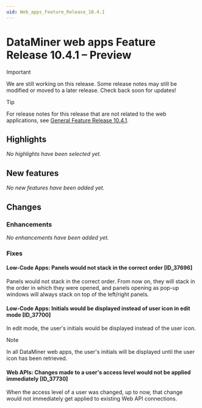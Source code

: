 ```yaml
---
uid: Web_apps_Feature_Release_10.4.1
---
```


# DataMiner web apps Feature Release 10.4.1 – Preview

> [!IMPORTANT]
> We are still working on this release. Some release notes may still be modified or moved to a later release. Check back soon for updates!

> [!TIP]
> For release notes for this release that are not related to the web applications, see [General Feature Release 10.4.1](xref:General_Feature_Release_10.4.1).

## Highlights

*No highlights have been selected yet.*

## New features

*No new features have been added yet.*

## Changes

### Enhancements

*No enhancements have been added yet.*

### Fixes

#### Low-Code Apps: Panels would not stack in the correct order [ID_37696]

<!-- MR 10.3.0 [CU10] - FR 10.4.1 -->

Panels would not stack in the correct order. From now on, they will stack in the order in which they were opened, and panels opening as pop-up windows will always stack on top of the left/right panels.

#### Low-Code Apps: Initials would be displayed instead of user icon in edit mode [ID_37700]

<!-- MR 10.3.0 [CU10] - FR 10.4.1 -->

In edit mode, the user's initials would be displayed instead of the user icon.

> [!NOTE]
> In all DataMiner web apps, the user's initials will be displayed until the user icon has been retrieved.

#### Web APIs: Changes made to a user's access level would not be applied immediately [ID_37730]

<!-- MR 10.3.0 [CU10] - FR 10.4.1 -->

When the access level of a user was changed, up to now, that change would not immediately get applied to existing Web API connections.
